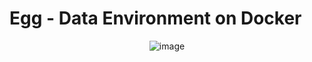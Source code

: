 # Egg - Data Environment on Docker

<div align=center>
  
![image](https://github.com/seongcheollee/spark-yarn-docker/assets/59824783/6006a75a-8386-4ce1-9692-e7bd675d491d)  

</div>
